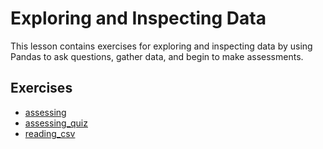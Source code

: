 # Exploring and Inspecting Data

This lesson contains exercises for exploring and inspecting data by using Pandas to ask questions, gather data, and begin to make assessments. 

## Exercises
- [assessing](exercises%2Fassessing)
- [assessing_quiz](exercises%2Fassessing_quiz)
- [reading_csv](exercises%2Freading_csv)